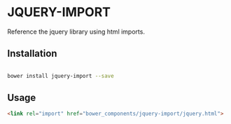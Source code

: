 # JQUERY-IMPORT

Reference the jquery library using html imports.



## Installation

``` bash

bower install jquery-import --save

```

## Usage

```html
<link rel="import" href="bower_components/jquery-import/jquery.html">


```
